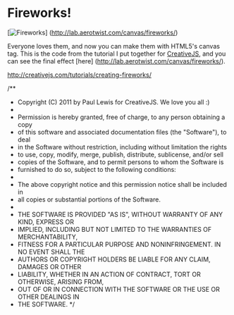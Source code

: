 # Fireworks!

[![Fireworks](http://lab.aerotwist.com/canvas/fireworks/capture.png)]
(http://lab.aerotwist.com/canvas/fireworks/)

Everyone loves them, and now you can make them with HTML5's canvas tag. This is the code from the tutorial I put
together for [CreativeJS](http://creativejs.com/), and you can see the final effect [here]
(http://lab.aerotwist.com/canvas/fireworks/).

http://creativejs.com/tutorials/creating-fireworks/


/**
 * Copyright (C) 2011 by Paul Lewis for CreativeJS. We love you all :)
 *
 * Permission is hereby granted, free of charge, to any person obtaining a copy
 * of this software and associated documentation files (the "Software"), to deal
 * in the Software without restriction, including without limitation the rights
 * to use, copy, modify, merge, publish, distribute, sublicense, and/or sell
 * copies of the Software, and to permit persons to whom the Software is
 * furnished to do so, subject to the following conditions:
 *
 * The above copyright notice and this permission notice shall be included in
 * all copies or substantial portions of the Software.
 *
 * THE SOFTWARE IS PROVIDED "AS IS", WITHOUT WARRANTY OF ANY KIND, EXPRESS OR
 * IMPLIED, INCLUDING BUT NOT LIMITED TO THE WARRANTIES OF MERCHANTABILITY,
 * FITNESS FOR A PARTICULAR PURPOSE AND NONINFRINGEMENT. IN NO EVENT SHALL THE
 * AUTHORS OR COPYRIGHT HOLDERS BE LIABLE FOR ANY CLAIM, DAMAGES OR OTHER
 * LIABILITY, WHETHER IN AN ACTION OF CONTRACT, TORT OR OTHERWISE, ARISING FROM,
 * OUT OF OR IN CONNECTION WITH THE SOFTWARE OR THE USE OR OTHER DEALINGS IN
 * THE SOFTWARE.
 */

